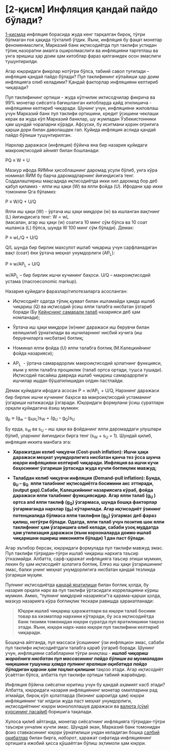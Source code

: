 # \[2-қисм\] Инфляция қандай пайдо бўлади?

[1-қисмда](https://telegra.ph/1-%D2%9Bism-Inflyaciya-%D2%9Bandaj-%D2%B3arakatlanadi-Nazarij-yondoshuv-01-20) инфляция борасида жуда кенг тарқалган бироқ, тўғри бўлмаган ғоя ҳақида тўхталиб ўтдик. Яъни, инфляция бу фақат монетар феноменмаслиги, Марказий банк иқтисодиётда пул таклифи устидан тўлиқ назоратни амалга оширолмаслиги ва инфляцияни таргетлаш ва унга эришиш ҳар доим ҳам китоблар фараз қилганидек осон эмаслиги тушунтирилди.

Агар юқоридаги фикрлар нотўғри бўлса, табиий савол туғилади – инфляция қандай пайдо бўлади? Пул таклифининг кўпайиши ҳар доим инфляцияга олиб келадими? Қандай факторлар инфляцияни келтириб чиқаради?

Пул таклифининг ортиши - жуда кўпчилик иктисодчилар фикрича ва 99% монетар сиёсатга бағишланган китобларда қайд этилишича - инфляцияни келтириб чиқаради. Шунинг учун, инфляцияни жиловлаш учун Марказий банк пул таклифи ортишини, кредит ўсишини чеклаши керак ва жуда кўп Марказий банклар, шу жумладан Ўзбекистонники ҳам шундай чораларни кўради. Афсуски, бу иситмани қорин оғриғига қарши дори билан даволашдек гап. Қуйида инфляция аслида қандай пайдо бўлиши тушунтирилган.

Нархлар даражаси (инфляция) бўйича яна бир назария қуйидаги макроиқтисодий айният билан бошланади:

PQ ≡ W + U

Мазкур ифода ЯИМни ҳисоблашнинг даромад усули бўлиб, унга кўра номинал ЯИМ бу барча даромадларнинг йиғиндисига тенг. Соддалаштириш мақсадида иқтисодиётда икки хил даромад бор деб қабул қиламиз - ялпи иш ҳақи (W) ва ялпи фойда (U). Ифодани ҳар икки томонини Qга бўламиз:

P ≡ W/Q + U/Q

Ялпи иш ҳақи (W) - ўртача иш ҳақи миқдори (w) ва ишланган вақтнинг (L) йиғиндисига тенг: W = wL  
(масалан, агар иш ҳақи (w) соатига 10 минг сўм бўлса ва 10 соат ишланса (L) бўлса, шунда W 100 минг сўм бўлади). Демак:

P ≡ wL/Q + U/Q

Q/L шунда бир бирлик махсулот ишлаб чиқариш учун сарфланадиган вақт (соат) ёки ўртача меҳнат унумдорлиги (AP<sub>L</sub>):

P ≡ w/AP<sub>L</sub> + U/Q

w/AP<sub>L</sub> – бир бирлик ишчи кучининг баҳоси. U/Q – макроиқтисодий устама (macroeconomic markup).

Назария қуйидаги фаразлар/гипотезаларга асосланган:

 * Иқтисодиёт одатда тўлиқ қувват билан ишламайди ҳамда ишлаб чиқариш (Q) ва иқтисодий ўсиш ялпи талабга нисбатан ўзгариб боради (Бу [Кейнснинг самарали талаб](https://en.wikipedia.org/wiki/Principle_of_effective_demand) назарияси деб ҳам номланади);

 * Ўртача иш ҳақи миқдори (w)нинг даражаси иш берувчи билан келишилиб ўрнатилади ва ишчиларнинг нисбий кучига (иш берувчиларга нисбатан) боғлиқ;

 * Номинал ялпи фойда (U) ялпи талабга боғлиқ (М.Калецкийнинг фойда назарияси);

 * AP<sub>L</sub>  - ўртача самарадорлик макроиқтисодий ҳолатнинг функцияси, яъни у ялпи талабга проциклик (талаб ортса ортади, тушса тушади). Иқтисодий пасайиш даврида ишлаб чиқариш самарадорлиги ишчилар ишдан бўшатилишидан олдин пастлайди.

Демак қуйидаги ифодага асосан 
P = w/AP<sub>L</sub> + U/Q, 
Нархнинг даражаси бир бирлик ишчи кучининг баҳоси ва макроиқтисодий устаманинг ўзгариши натижасида ўзгаради. Юқоридаги формулани ўсиш суратлари орқали қуйидагича ёзиш мумкин:

g<sub>p</sub> ≈ (g<sub>w</sub> – g<sub>APL</sub>)s<sub>W</sub> + (g<sub>U</sub> – g<sub>Q</sub>)s<sub>U</sub>

Бу ерда, s<sub>W</sub> ва s<sub>U</sub> – иш ҳақи ва фойданинг ялпи даромаддаги улушлари бўлиб, уларнинг йиғиндиси бирга тенг (s<sub>W</sub> + s<sub>U</sub> = 1). Шундай қилиб, инфляция иккита манбага эга:

 * **Харажатдан келиб чиқувчи (Cost-push inflation): Ишчи ҳақи даражаси меҳнат унумдорлигига нисбатан қанча тез ўсса шунча юқори инфляцияни келтириб чиқаради. Инфляция ва ишчи кучи баҳосининг ўзгариши ўртасида жуда кучли боғлиқлик мавжуд;**

 * **Талабдан келиб чиқувчи инфляция (Demand-pull inflation):  Бунда, g<sub>U</sub> – g<sub>Q</sub>  ялпи талабнинг иқтисодиётга босимини акс эттиради, (output gap).Сабаби, Калецкийнинг назариясига кўраб, фойда даражаси ялпи талабнинг функциясидир. Агар ялпи талаб (g<sub>U</sub> ) ортса and ялпи таклиф (g<sub>Q</sub>) ўзгармаса, шунда бошқа факторлар ўзгармаганда нархлар (g<sub>P</sub>) кўтарилади. Агар иқтисодиёт ўзининг потенциалида бўлмаса ялпи таклифни (g<sub>Q</sub>) ўзгармас деб фараз қилиш, нотўғри бўлади. Одатда, ялпи талаб учун позитив шок ялпи таклифнинг ҳам ўзгаришига олиб келади, сабаби узоқ муддатда ҳам утилизация даражаси (яъни корхоналарда доимо ишлаб чиқаришни ошириш имконияти бўлади) 1 дан паст бўлади.**

Агар эътибор берсак, юқоридаги формулада пул таклифи мавжуд эмас. Пул таклифи тўғридан-тўғри ишлаб чиқариш нархига таъсир ўтказмайди. Албатта, сарф-ҳаражат инфляцияга таъсир этиши мумкин, лекин бу ҳам иқтисодиёт ҳолатига боғлиқ. Ёлғиз иш ҳақи ўзгаришининг эмас, балки унинг меҳнат унумдорлигига нисбатан қандай тезликда ўзгариши муҳим.

Пулнинг иқтисодиётда [қандай яратилиши](https://telegra.ph/Makroi%D2%9Btisodiyotdagi-ehng-mu%D2%B3im-nonsense-08-28) билан боғлиқ ҳолда, бу назария орқали нарх ва пул таклифи ўртасидаги коррелацияни кўриш мумкин. Аммо, “пулнинг миқдорий назарияси”га қарама-қарши ҳолда, мазкур назарияга кўра боғлиқлик тескари равишда ҳаракатланади: 

> **Юқори ишлаб чиқариш ҳаражатлари ва юқори талаб босими товар ва хизматлар нархини кўтаради, бу эса иқтисодиётда банк тизими томонидан юқори суратда пул яратилишини тақозо этади. Яъни, юқори нарх-наво юқори пул таклифини келтириб чиқаради.**

Бошқача айтганда, пул массаси ўсишининг ўзи инфляцион эмас, сабаби пул таклифи иқтисодиётдаги талабга қараб ўзгариб боради. Шунинг учун, инфляцияни сабабларини тўғри аниқлаш - ***ишлаб чиқариш жараёнига нисбатан пул массасининг пайдо бўлиши ва муомаладан чиқишини тушуниш ҳамда пулнинг яралиши оқибатида пайдо бўладиган қарзни ҳам таҳлил қилишни*** тақозо этади. Агар иқтисодиёт ўсаётган бўлса, албатта пул таклифи ортиши табиий жараёндир.

Инфляция бўйича сиёсатни юритиш учун бу қандай аҳамият касб этади? Албатта, юқоридаги назария инфляциянинг монетар омилларини рад этмайди, бироқ кўп ҳолатларда (бизнинг шароитда ҳам) юқори инфляциянинг таг илдизи жуда паст меҳнат унумдорлиги, иқтисодиётнинг юқори монополлашув даражаси ва [валюта (сўм) курсининг пасайиб](https://t.me/macrobs/3) боришига тақалади. 

Хулоса қилиб айтганда, монетар сиёсатнинг инфляцияга тўғридан-тўғри таъсири унчалик кучли эмас. Шундай экан, Марказий банк томонидан фоиз ставкасининг юқори ўрнатилиши ундан келадиган бошқа [салбий оқибатлар](https://anhor.uz/columnists/20864) билан бирга, *наборот*, ҳаражат сифатида инфляциянинг ортишига ижобий ҳисса қўшаётган бўлиш эҳтимоли ҳам юқори.
